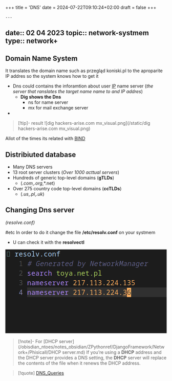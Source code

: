 +++
title = 'DNS'
date = 2024-07-22T09:10:24+02:00
draft = false
+++

    ---
date:: 02 04 2023
topic:: network-systmem
type:: network+
---
## Domain Name System
It translates the domain name such as przegląd koniski.pl 
to the aproparite IP addres  so the system knows how to get it 
- Dns could contains the inforamtion about user [IP](/obisdian_ntoes/notes_obsidian/ZPythonref/DjangoFramework/Network+/Ref_OSI/IP.md) name server (*the server that ranslates the target name name to and IP addres*)
	- **Dig shows the Dns**
		- ns for name server 
		- mx for mail exchange server 
- 
>[!tip]- result
>![dig hackers-arise.com mx_visual.png](/static/dig hackers-arise.com mx_visual.png)

Allot of the times its related with [BIND](/obisdian_ntoes/notes_obsidian/ZPythonref/DjangoFramework/Network+/Phisicall/BIND.md)


## Distribiuted database 
- Many DNS servers 
- 13 root server clusters (*Over 1000 acttual servers*)
- Hundreds of generic top-level domains (**gTLDs**) 
	- (*.com*,*.org*,*.net)
- Over 275 country code top-level domains (**ccTLDs**)
	- (*.us*,*.pl*,*.uk*)
## Changing Dns server
*(resolve.conf)*

#etc 
In order to do it change the file **/etc/resolv.conf** on your systmem
-  U can check it with the **resolvectl**

![ResolveConf_visual.png](/static/ResolveConf_visual.png)
>[!note]- For [DHCP server](/obisdian_ntoes/notes_obsidian/ZPythonref/DjangoFramework/Network+/Phisicall/DHCP server.md) 
>If you’re using a **DHCP** address and the DHCP server provides a DNS setting, the
**DHCP** server will replace the contents of the file when it renews the DHCP address.

>[!quote]  [DNS_Queries](/DNS_Queries.md)